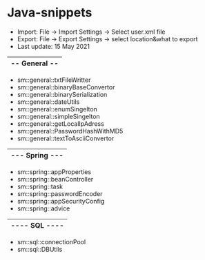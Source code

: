 # Java-snippets 
- Import: File -> Import Settings -> Select user.xml file
- Export: File -> Export Settings -> select location&what to export
- Last update: 15 May 2021

| -- General -- |
| ------------- |
* sm::general::txtFileWritter 
* sm::general::binaryBaseConvertor
* sm::general::binarySerialization
* sm::general::dateUtils
* sm::general::enumSingelton
* sm::general::simpleSingelton
* sm::general::getLocalIpAdress
* sm::general::PasswordHashWithMD5
* sm::general::textToAsciiConvertor

| --- Spring --- |
| -------------- |
* sm::spring::appProperties
* sm::spring::beanController
* sm::spring::task
* sm::spring::passwordEncoder
* sm::spring::appSecurityConfig
* sm::spring::advice

| ---- SQL ---- |
| ------------- |
* sm::sql::connectionPool
* sm::sql::DBUtils
